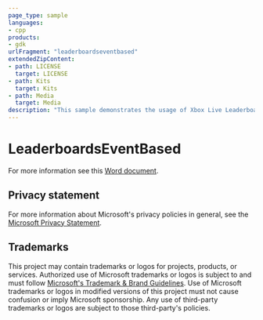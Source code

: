```yaml
---
page_type: sample
languages:
- cpp
products:
- gdk
urlFragment: "leaderboardseventbased"
extendedZipContent:
- path: LICENSE
  target: LICENSE
- path: Kits
  target: Kits
- path: Media
  target: Media
description: "This sample demonstrates the usage of Xbox Live Leaderboards with Events-Based stats."
---
```


# LeaderboardsEventBased

For more information see this [Word document](https://github.com/microsoft/Xbox-GDK-Samples/blob/main/Samples/Live/LeaderboardsEventBased/LeaderboardsEventBased_ReadMe.docx).

## Privacy statement

For more information about Microsoft's privacy policies in general, see the [Microsoft Privacy Statement](https://privacy.microsoft.com/privacystatement/).

## Trademarks

This project may contain trademarks or logos for projects, products, or services. Authorized use of Microsoft trademarks or logos is subject to and must follow [Microsoft's Trademark & Brand Guidelines](https://www.microsoft.com/en-us/legal/intellectualproperty/trademarks/usage/general). Use of Microsoft trademarks or logos in modified versions of this project must not cause confusion or imply Microsoft sponsorship. Any use of third-party trademarks or logos are subject to those third-party's policies.
